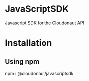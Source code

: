 # JavaScriptSDK
Javascript SDK for the Cloudonaut API

# Installation

## Using npm
npm i @cloudonaut/javascriptsdk
